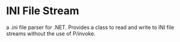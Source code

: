 #  INI File Stream
a .ini file parser for .NET. Provides a class to read and write to INI file streams without the use of P/invoke.
